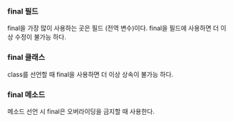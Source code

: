### final 필드

final을 가장 많이 사용하는 곳은 필드 (전역 변수)이다. final을 필드에 사용하면 더 이상 수정이 불가능 하다.

### final 클래스

class를 선언할 때 final을 사용하면 더 이상 상속이 불가능 하다.

### final 메소드

메소드 선언 시 final은 오버라이딩을 금지할 때 사용한다.

